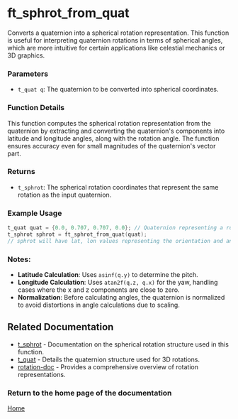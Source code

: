 # ft_sphrot_from_quat
Converts a quaternion into a spherical rotation representation. This function is useful for interpreting quaternion rotations in terms of spherical angles, which are more intuitive for certain applications like celestial mechanics or 3D graphics.

### Parameters
- `t_quat q`: The quaternion to be converted into spherical coordinates.

### Function Details
This function computes the spherical rotation representation from the quaternion by extracting and converting the quaternion's components into latitude and longitude angles, along with the rotation angle. The function ensures accuracy even for small magnitudes of the quaternion's vector part.

### Returns
- `t_sphrot`: The spherical rotation coordinates that represent the same rotation as the input quaternion.

### Example Usage
```c
t_quat quat = {0.0, 0.707, 0.707, 0.0}; // Quaternion representing a rotation around Y-axis by 90 degrees
t_sphrot sphrot = ft_sphrot_from_quat(quat);
// sphrot will have lat, lon values representing the orientation and angle corresponding to the input quaternion
```

### Notes:
- **Latitude Calculation**: Uses `asinf(q.y)` to determine the pitch.
- **Longitude Calculation**: Uses `atan2f(q.z, q.x)` for the yaw, handling cases where the x and z components are close to zero.
- **Normalization**: Before calculating angles, the quaternion is normalized to avoid distortions in angle calculations due to scaling.

## Related Documentation
- [t_sphrot](./t_sphrot.md) - Documentation on the spherical rotation structure used in this function.
- [t_quat](../quaternion/t_quat.md) - Details the quaternion structure used for 3D rotations.
- [rotation-doc](../rotation-doc.md) - Provides a comprehensive overview of rotation representations.

### Return to the home page of the documentation
[Home](../../home.md)

